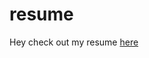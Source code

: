# resume

Hey check out my resume <a href="https://chandra-kiran2002.github.io/resume/#"> here </a>
